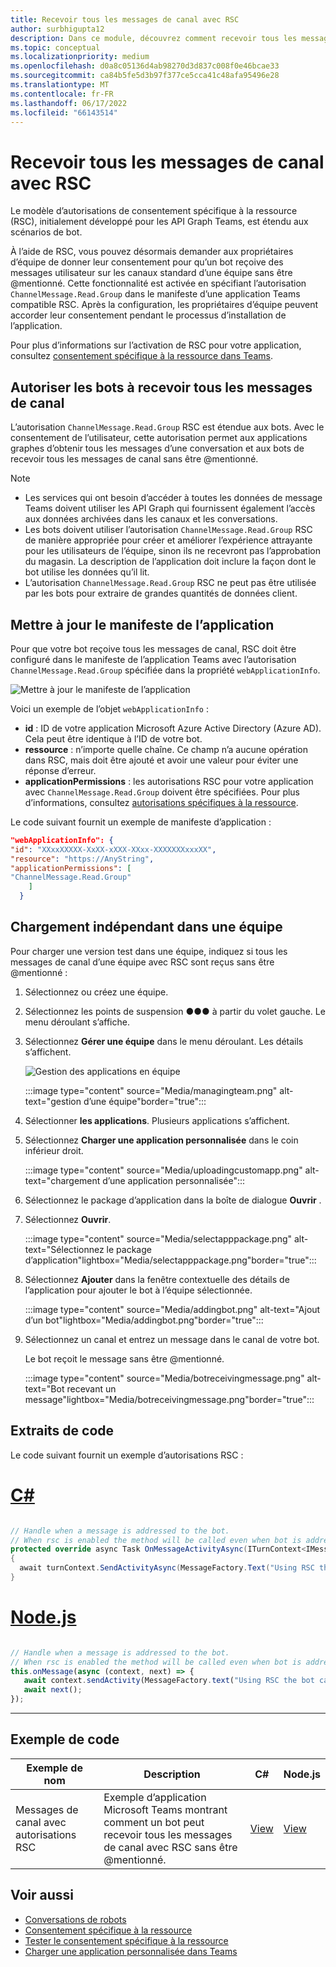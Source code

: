 ```yaml
---
title: Recevoir tous les messages de canal avec RSC
author: surbhigupta12
description: Dans ce module, découvrez comment recevoir tous les messages de canal avec des autorisations RSC et comment permettre aux bots de recevoir tous les messages de canal
ms.topic: conceptual
ms.localizationpriority: medium
ms.openlocfilehash: d0a8c05136d4ab98270d3d837c008f0e46bcae33
ms.sourcegitcommit: ca84b5fe5d3b97f377ce5cca41c48afa95496e28
ms.translationtype: MT
ms.contentlocale: fr-FR
ms.lasthandoff: 06/17/2022
ms.locfileid: "66143514"
---
```

# <a name="receive-all-channel-messages-with-rsc"></a>Recevoir tous les messages de canal avec RSC

Le modèle d’autorisations de consentement spécifique à la ressource (RSC), initialement développé pour les API Graph Teams, est étendu aux scénarios de bot.

À l’aide de RSC, vous pouvez désormais demander aux propriétaires d’équipe de donner leur consentement pour qu’un bot reçoive des messages utilisateur sur les canaux standard d’une équipe sans être @mentionné. Cette fonctionnalité est activée en spécifiant l’autorisation `ChannelMessage.Read.Group` dans le manifeste d’une application Teams compatible RSC. Après la configuration, les propriétaires d’équipe peuvent accorder leur consentement pendant le processus d’installation de l’application.

Pour plus d’informations sur l’activation de RSC pour votre application, consultez [consentement spécifique à la ressource dans Teams](/microsoftteams/platform/graph-api/rsc/resource-specific-consent#update-your-teams-app-manifest).

## <a name="enable-bots-to-receive-all-channel-messages"></a>Autoriser les bots à recevoir tous les messages de canal

L’autorisation `ChannelMessage.Read.Group` RSC est étendue aux bots. Avec le consentement de l’utilisateur, cette autorisation permet aux applications graphes d’obtenir tous les messages d’une conversation et aux bots de recevoir tous les messages de canal sans être @mentionné.

> [!NOTE]
>
> * Les services qui ont besoin d’accéder à toutes les données de message Teams doivent utiliser les API Graph qui fournissent également l’accès aux données archivées dans les canaux et les conversations.
> * Les bots doivent utiliser l’autorisation `ChannelMessage.Read.Group` RSC de manière appropriée pour créer et améliorer l’expérience attrayante pour les utilisateurs de l’équipe, sinon ils ne recevront pas l’approbation du magasin. La description de l’application doit inclure la façon dont le bot utilise les données qu’il lit.
> * L’autorisation `ChannelMessage.Read.Group` RSC ne peut pas être utilisée par les bots pour extraire de grandes quantités de données client.

## <a name="update-app-manifest"></a>Mettre à jour le manifeste de l’application

Pour que votre bot reçoive tous les messages de canal, RSC doit être configuré dans le manifeste de l’application Teams avec l’autorisation `ChannelMessage.Read.Group` spécifiée dans la propriété `webApplicationInfo`.

![Mettre à jour le manifeste de l’application](~/bots/how-to/conversations/Media/appmanifest.png)


Voici un exemple de l’objet `webApplicationInfo` :

* **id** : ID de votre application Microsoft Azure Active Directory (Azure AD). Cela peut être identique à l’ID de votre bot.
* **ressource** : n’importe quelle chaîne. Ce champ n’a aucune opération dans RSC, mais doit être ajouté et avoir une valeur pour éviter une réponse d’erreur.
* **applicationPermissions** : les autorisations RSC pour votre application avec `ChannelMessage.Read.Group` doivent être spécifiées. Pour plus d’informations, consultez [autorisations spécifiques à la ressource](/microsoftteams/platform/graph-api/rsc/resource-specific-consent#resource-specific-permissions).

Le code suivant fournit un exemple de manifeste d’application :

```json
"webApplicationInfo": {
"id": "XXxxXXXXX-XxXX-xXXX-XXxx-XXXXXXXxxxXX",
"resource": "https://AnyString",
"applicationPermissions": [
"ChannelMessage.Read.Group"
    ]
  }
```

## <a name="sideload-in-a-team"></a>Chargement indépendant dans une équipe

Pour charger une version test dans une équipe, indiquez si tous les messages de canal d’une équipe avec RSC sont reçus sans être @mentionné :

1. Sélectionnez ou créez une équipe.
1. Sélectionnez les points de suspension &#x25CF;&#x25CF;&#x25CF; à partir du volet gauche. Le menu déroulant s’affiche.
1. Sélectionnez **Gérer une équipe** dans le menu déroulant. Les détails s’affichent.

   ![Gestion des applications en équipe](~/bots/how-to/conversations/Media/managingteam.png)

      :::image type="content" source="Media/managingteam.png" alt-text="gestion d’une équipe"border="true":::

1. Sélectionner **les applications**. Plusieurs applications s’affichent.
1. Sélectionnez **Charger une application personnalisée** dans le coin inférieur droit.

      :::image type="content" source="Media/uploadingcustomapp.png" alt-text="chargement d’une application personnalisée":::
  
1. Sélectionnez le package d’application dans la boîte de dialogue **Ouvrir** .
1. Sélectionnez **Ouvrir**.

      :::image type="content" source="Media/selectapppackage.png" alt-text="Sélectionnez le package d’application"lightbox="Media/selectapppackage.png"border="true":::

1. Sélectionnez **Ajouter** dans la fenêtre contextuelle des détails de l’application pour ajouter le bot à l’équipe sélectionnée.

      :::image type="content" source="Media/addingbot.png" alt-text="Ajout d’un bot"lightbox="Media/addingbot.png"border="true":::

1. Sélectionnez un canal et entrez un message dans le canal de votre bot.

    Le bot reçoit le message sans être @mentionné.

      :::image type="content" source="Media/botreceivingmessage.png" alt-text="Bot recevant un message"lightbox="Media/botreceivingmessage.png"border="true":::

## <a name="code-snippets"></a>Extraits de code

Le code suivant fournit un exemple d’autorisations RSC :

# <a name="c"></a>[C#](#tab/dotnet)

```csharp

// Handle when a message is addressed to the bot. 
// When rsc is enabled the method will be called even when bot is addressed without being @mentioned
protected override async Task OnMessageActivityAsync(ITurnContext<IMessageActivity> turnContext, CancellationToken cancellationToken)
{
  await turnContext.SendActivityAsync(MessageFactory.Text("Using RSC the bot can recieve messages across channels in team without being @mentioned."));
}
```

# <a name="nodejs"></a>[Node.js](#tab/nodejs)

```javascript

// Handle when a message is addressed to the bot. 
// When rsc is enabled the method will be called even when bot is addressed without being @mentioned
this.onMessage(async (context, next) => {
   await context.sendActivity(MessageFactory.text("Using RSC the bot can recieve messages across channles in team without being @mentioned."))
   await next();
});
```

---

## <a name="code-sample"></a>Exemple de code

| Exemple de nom | Description | C# |Node.js|
|-------------|-------------|------|----|
|Messages de canal avec autorisations RSC| Exemple d’application Microsoft Teams montrant comment un bot peut recevoir tous les messages de canal avec RSC sans être @mentionné.| [View](https://github.com/OfficeDev/Microsoft-Teams-Samples/tree/main/samples/bot-receive-channel-messages-withRSC/csharp) | [View](https://github.com/OfficeDev/Microsoft-Teams-Samples/tree/main/samples/bot-receive-channel-messages-withRSC/nodejs) |

## <a name="see-also"></a>Voir aussi

* [Conversations de robots](/microsoftteams/platform/bots/how-to/conversations/conversation-basics)
* [Consentement spécifique à la ressource](/microsoftteams/resource-specific-consent)
* [Tester le consentement spécifique à la ressource](/microsoftteams/platform/graph-api/rsc/test-resource-specific-consent)
* [Charger une application personnalisée dans Teams](~/concepts/deploy-and-publish/apps-upload.md)
